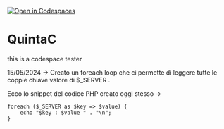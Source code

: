 [![Open in Codespaces](https://classroom.github.com/assets/launch-codespace-7f7980b617ed060a017424585567c406b6ee15c891e84e1186181d67ecf80aa0.svg)](https://classroom.github.com/open-in-codespaces?assignment_repo_id=15069233)
# QuintaC


this is a codespace tester

15/05/2024 -> Creato un foreach loop che ci permette di leggere tutte le coppie chiave valore di $_SERVER .

Ecco lo snippet del codice PHP creato oggi stesso ->  

    foreach ($_SERVER as $key => $value) { 
        echo "$key : $value " . "\n";
    }